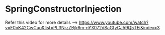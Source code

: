# SpringConstructorInjection



Refer this video for more details -->  https://www.youtube.com/watch?v=F0oK42CwCuo&list=PL3NrzZBjk6m-nYX072dSaGfyCJ59Q5TEi&index=3
